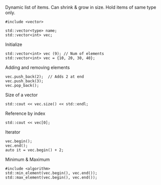 Dynamic list of items. Can shrink & grow in size. Hold items of same type only.

```
#include <vector>

std::vector<type> name;
std::vector<int> vec;
```

Initialize

```
std::vector<int> vec (9); // Num of elements 
std::vector<int> vec = {10, 20, 30, 40};
```

Adding and removing elements

```
vec.push_back(2);  // Adds 2 at end
vec.push_back(3);
vec.pop_back();
```

Size of a vector

```
std::cout << vec.size() << std::endl;
```

Reference by index

```
std::cout << vec[0];
```

Iterator

```
vec.begin();
vec.end();
auto it = vec.begin() + 2;
```

Minimum & Maximum

```
#include <algorithm>
std::min_element(vec.begin(), vec.end());
std::max_element(vec.begin(), vec.end());
```










